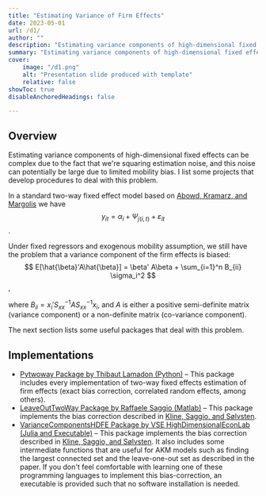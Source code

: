 ```yaml
---
title: "Estimating Variance of Firm Effects" 
date: 2023-05-01
url: /d1/
author: ""
description: "Estimating variance components of high-dimensional fixed effects can be complex due to the fact that we're squaring estimation noise, and this noise can potentially be large due to limited mobility bias. I list some projects that develop procedures to deal with this problem." 
summary: "Estimating variance components of high-dimensional fixed effects can be complex due to the fact that we're squaring estimation noise, and this noise can potentially be large due to limited mobility bias. I list some projects that develop procedures to deal with this problem." 
cover:
    image: "/d1.png"
    alt: "Presentation slide produced with template"
    relative: false
showToc: true
disableAnchoredHeadings: false

---
```


## Overview

Estimating variance components of high-dimensional fixed effects can be complex due to the fact that we're squaring estimation noise, and this noise can potentially be large due to limited mobility bias. I list some projects that develop procedures to deal with this problem. 

In a standard two-way fixed effect model based on [Abowd, Kramarz, and Margolis](https://onlinelibrary.wiley.com/doi/abs/10.1111/1468-0262.00020) we have
$$y_{it} = \alpha_i + \Psi_{j(i,t)} + \varepsilon_{it} $$.

Under fixed regressors and exogenous mobility assumption, we still have the problem that a variance component of the firm effects is biased:
$$ E[\hat{\beta}'A\hat{\beta}] =  \beta' A\beta +  \sum_{i=1}^n B_{ii} \sigma_i^2 $$,

where $B_{ii} = x_i'S_{xx}^{-1}AS_{xx}^{-1}x_i$, and $A$ is either a positive semi-definite matrix (variance component) or a non-definite matrix (co-variance component).

The next section lists some useful packages that deal with this problem.

## Implementations

- [Pytwoway Package by Thibaut Lamadon (Python)](https://github.com/tlamadon/pytwoway) – This package includes every implementation of two-way fixed effects estimation of firm effects (exact bias correction, correlated random effects, among others).
- [LeaveOutTwoWay Package by Raffaele Saggio (Matlab)](https://github.com/rsaggio87/LeaveOutTwoWay) – This package implements the bias correction described in [Kline, Saggio, and Sølvsten](https://doi.org/10.3982/ECTA16410).
- [VarianceComponentsHDFE Package by VSE HighDimensionalEconLab (Julia and Executable)](https://github.com/HighDimensionalEconLab/VarianceComponentsHDFE.jl) – This package implements the bias correction described in [Kline, Saggio, and Sølvsten](https://doi.org/10.3982/ECTA16410). It also includes some intermediate functions that are useful for AKM models such as finding the largest connected set and the leave-one-out set as described in the paper. If you don't feel comfortable with learning one of these programming languages to implement this bias-correction, an executable is provided such that no software installation is needed.
